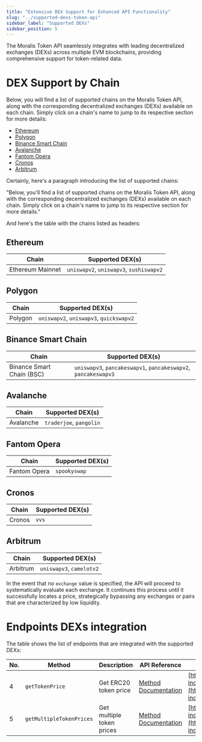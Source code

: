 ```yaml
---
title: "Extensive DEX Support for Enhanced API Functionality"
slug: "../supported-dexs-token-api"
sidebar_label: "Supported DEXs"
sidebar_position: 5
---
```


The Moralis Token API seamlessly integrates with leading decentralized exchanges (DEXs) across multiple EVM blockchains, providing comprehensive support for token-related data.

# DEX Support by Chain

Below, you will find a list of supported chains on the Moralis Token API, along with the corresponding decentralized exchanges (DEXs) available on each chain. Simply click on a chain's name to jump to its respective section for more details:

* [Ethereum](#ethereum)
* [Polygon](#polygon)
* [Binance Smart Chain](#binance-smart-chain)
* [Avalanche](#avalanche)
* [Fantom Opera](#fantom-opera)
* [Cronos](#cronos)
* [Arbitrum](#arbitrum)


Certainly, here's a paragraph introducing the list of supported chains:

"Below, you'll find a list of supported chains on the Moralis Token API, along with the corresponding decentralized exchanges (DEXs) available on each chain. Simply click on a chain's name to jump to its respective section for more details."

And here's the table with the chains listed as headers:

## Ethereum

| Chain            | Supported DEX(s)                          |
| --------------- | ----------------------------------------- |
| Ethereum Mainnet | `uniswapv2`, `uniswapv3`, `sushiswapv2`   |

## Polygon

| Chain           | Supported DEX(s)                          |
| -------------- | ----------------------------------------- |
| Polygon        | `uniswapv2`, `uniswapv3`, `quickswapv2`   |

## Binance Smart Chain

| Chain                       | Supported DEX(s)                          |
| -------------------------- | ----------------------------------------- |
| Binance Smart Chain (BSC) | `uniswapv3`, `pancakeswapv1`, `pancakeswapv2`, `pancakeswapv3` |

## Avalanche

| Chain       | Supported DEX(s)                          |
| ---------- | ----------------------------------------- |
| Avalanche | `traderjoe`, `pangolin`                   |

## Fantom Opera

| Chain         | Supported DEX(s)                          |
| ------------ | ----------------------------------------- |
| Fantom Opera | `spookyswap`                              |

## Cronos

| Chain   | Supported DEX(s)                          |
| ------- | ----------------------------------------- |
| Cronos | `vvs`                                     |

## Arbitrum

| Chain     | Supported DEX(s)                          |
| --------- | ----------------------------------------- |
| Arbitrum | `uniswapv3`, `camelotv2`                  |

In the event that no `exchange` value is specified, the API will proceed to systematically evaluate each exchange. It continues this process until it successfully locates a price, strategically bypassing any exchanges or pairs that are characterized by low liquidity.

# Endpoints DEXs integration

The table shows the list of endpoints that are integrated with the supported DEXs:

| No. | Method                                   | Description                | API Reference                                                                                                       | URL                                                                       |
|-----|------------------------------------------|----------------------------|---------------------------------------------------------------------------------------------------------------------|---------------------------------------------------------------------------|
| 4   | `getTokenPrice`                          | Get ERC20 token price      | [Method Documentation](/web3-data-api/evm/reference/get-token-price) | [https://deep-index.moralis.io/api/v2.2/erc20/:address/price](https://deep-index.moralis.io/api/v2.2/erc20/:address/price)                     |
| 5   | `getMultipleTokenPrices`                 | Get multiple token prices  | [Method Documentation](/web3-data-api/evm/reference/get-multiple-token-prices) | [https://deep-index.moralis.io/api/v2.2/erc20/prices](https://deep-index.moralis.io/api/v2.2/erc20/prices)  
